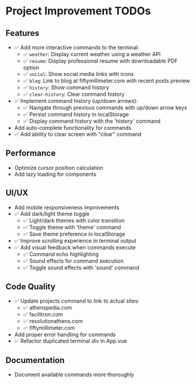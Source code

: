 # Project Improvement TODOs

## Features
- ✅ Add more interactive commands to the terminal:
  - ✅ `weather`: Display current weather using a weather API
  - ✅ `resume`: Display professional resume with downloadable PDF option
  - ✅ `social`: Show social media links with icons
  - ✅ `blog`: Link to blog at fiftymillimeter.com with recent posts preview
  - ✅ `history`: Show command history
  - ✅ `clear-history`: Clear command history
- ✅ Implement command history (up/down arrows):
  - ✅ Navigate through previous commands with up/down arrow keys
  - ✅ Persist command history in localStorage
  - ✅ Display command history with the 'history' command
- Add auto-complete functionality for commands
- ✅ Add ability to clear screen with "clear" command

## Performance
- Optimize cursor position calculation
- Add lazy loading for components

## UI/UX
- Add mobile responsiveness improvements
- ✅ Add dark/light theme toggle
  - ✅ Light/dark themes with color transition
  - ✅ Toggle theme with 'theme' command
  - ✅ Save theme preference in localStorage
- ✅ Improve scrolling experience in terminal output
- ✅ Add visual feedback when commands execute
  - ✅ Command echo highlighting
  - ✅ Sound effects for command execution
  - ✅ Toggle sound effects with 'sound' command

## Code Quality
- ✅ Update projects command to link to actual sites: 
  - ✅ athenspedia.com
  - ✅ facilitron.com
  - ✅ resolutionathens.com
  - ✅ fiftymillimeter.com
- Add proper error handling for commands
- ✅ Refactor duplicated terminal div in App.vue

## Documentation
- Document available commands more thoroughly